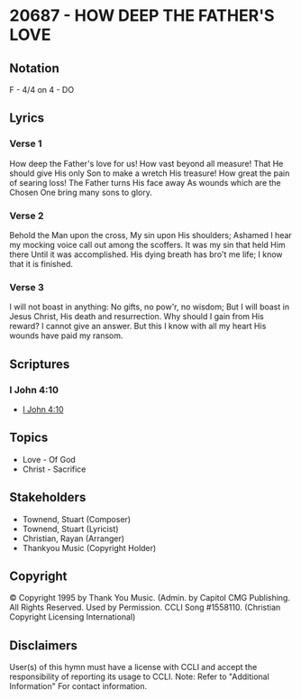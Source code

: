 # 20687 - HOW DEEP THE FATHER'S LOVE

## Notation

F - 4/4 on 4 - DO

## Lyrics

### Verse 1

How deep the Father's love for us! How vast beyond all measure! That He should give His only Son to make a wretch His treasure! How great the pain of searing loss! The Father turns His face away As wounds which are the Chosen One bring many sons to glory.

### Verse 2

Behold the Man upon the cross, My sin upon His shoulders; Ashamed I hear my mocking voice call out among the scoffers. It was my sin that held Him there Until it was accomplished. His dying breath has bro't me life; I know that it is finished.

### Verse 3

I will not boast in anything: No gifts, no pow'r, no wisdom; But I will boast in Jesus Christ, His death and resurrection. Why should I gain from His reward? I cannot give an answer. But this I know with all my heart His wounds have paid my ransom.


## Scriptures

### I John 4:10

- [I John 4:10](https://www.biblegateway.com/passage/?search=I%20John%204%3A10)


## Topics

- Love - Of God
- Christ - Sacrifice

## Stakeholders

- Townend, Stuart (Composer)
- Townend, Stuart (Lyricist)
- Christian, Rayan (Arranger)
- Thankyou Music (Copyright Holder)

## Copyright

© Copyright 1995 by Thank You Music. (Admin. by  Capitol CMG Publishing. All Rights Reserved. Used by Permission. CCLI Song #1558110.
(Christian Copyright Licensing International)

## Disclaimers

User(s) of this hymn must have a license with CCLI and accept the responsibility of reporting its usage to CCLI.
Note: Refer to "Additional Information" For contact information.


